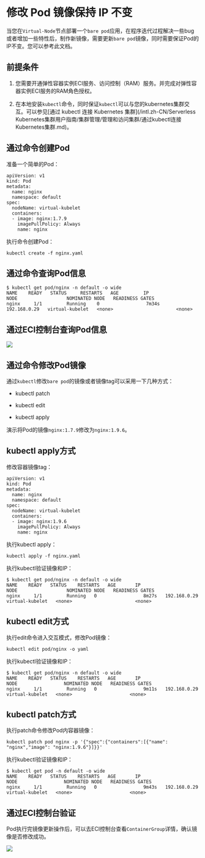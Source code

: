 修改 Pod 镜像保持 IP 不变 
======================================

当您在`Virtual-Node`节点部署一个`bare pod`应用，在程序迭代过程解决一些bug或者增加一些特性后，制作新镜像，需要更新`bare pod`镜像，同时需要保证Pod的IP不变。您可以参考此文档。

前提条件 
-------------------------

1. 您需要开通弹性容器实例ECI服务、访问控制（RAM）服务。并完成对弹性容器实例ECI服务的RAM角色授权。

2. 在本地安装`kubectl`命令，同时保证`kubectl`可以与您的kubernetes集群交互。可以参见[通过 kubectl 连接 Kubernetes 集群](/intl.zh-CN/Serverless Kubernetes集群用户指南/集群管理/管理和访问集群/通过kubectl连接Kubernetes集群.md)。




通过命令创建Pod 
------------------------------

准备一个简单的Pod：

    apiVersion: v1
    kind: Pod
    metadata:
      name: nginx
      namespace: default
    spec:
      nodeName: virtual-kubelet
      containers:
      - image: nginx:1.7.9
        imagePullPolicy: Always
        name: nginx



执行命令创建Pod：

    kubectl create -f nginx.yaml



通过命令查询Pod信息 
--------------------------------

    $ kubectl get pod/nginx -n default -o wide
    NAME    READY   STATUS     RESTARTS   AGE         IP                    NODE                  NOMINATED NODE   READINESS GATES
    nginx     1/1         Running    0                 7m34s      192.168.0.29   virtual-kubelet   <none>                       <none>



通过ECI控制台查询Pod信息 
------------------------------------

![](http://docs-aliyun.cn-hangzhou.oss.aliyun-inc.com/assets/pic/141288/cn_zh/1571103244050/eci_detail_1.jpg)

通过命令修改Pod镜像 
--------------------------------

通过`kubectl`修改`bare pod`的镜像或者镜像tag可以采用一下几种方式：

* kubectl patch

* kubectl edit

* kubectl apply




演示将Pod的镜像`nginx:1.7.9`修改为`nginx:1.9.6`。

kubectl apply方式 
------------------------------------

修改容器镜像tag：

    apiVersion: v1
    kind: Pod
    metadata:
      name: nginx
      namespace: default
    spec:
      nodeName: virtual-kubelet
      containers:
      - image: nginx:1.9.6
        imagePullPolicy: Always
        name: nginx	



执行kubectl apply：

    kubectl apply -f nginx.yaml		



执行kubectl验证镜像和IP：

    $ kubectl get pod/nginx -n default -o wide
    NAME    READY   STATUS    RESTARTS   AGE       IP                   NODE                  NOMINATED NODE   READINESS GATES
    nginx     1/1         Running   0                 8m27s   192.168.0.29   virtual-kubelet   <none>                       <none>	 



kubectl edit方式 
-----------------------------------

执行edit命令进入交互模式，修改Pod镜像：

    kubectl edit pod/nginx -o yaml		



执行kubectl验证镜像和IP：

    $ kubectl get pod/nginx -n default -o wide
    NAME    READY   STATUS    RESTARTS   AGE       IP                   NODE                 NOMINATED NODE   READINESS GATES
    nginx     1/1         Running   0                 9m11s   192.168.0.29   virtual-kubelet   <none>                     <none>		



kubectl patch方式 
------------------------------------

执行patch命令修改Pod内容器镜像：

    kubectl patch pod nginx -p '{"spec":{"containers":[{"name": "nginx","image": "nginx:1.9.6"}]}}'



执行kubectl验证镜像和IP：

    $ kubectl get pod -n default -o wide
    NAME    READY   STATUS    RESTARTS   AGE       IP                   NODE                 NOMINATED NODE   READINESS GATES
    nginx     1/1         Running   0                 9m43s   192.168.0.29   virtual-kubelet   <none>                     <none>	



通过ECI控制台验证 
-------------------------------

Pod执行完镜像更新操作后，可以去ECI控制台查看`ContainerGroup`详情，确认镜像是否修改成功。

![](http://docs-aliyun.cn-hangzhou.oss.aliyun-inc.com/assets/pic/141288/cn_zh/1571103892091/eci_image_2.jpg)
